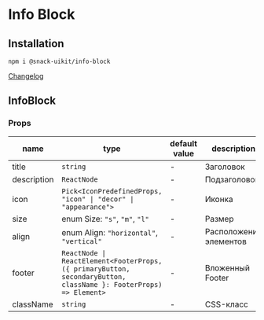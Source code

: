 # Info Block

## Installation
`npm i @snack-uikit/info-block`

[Changelog](./CHANGELOG.md)



[//]: DOCUMENTATION_SECTION_START
[//]: THIS_SECTION_IS_AUTOGENERATED_PLEASE_DONT_EDIT_IT
## InfoBlock
### Props
| name | type | default value | description |
|------|------|---------------|-------------|
| title | `string` | - | Заголовок |
| description | `ReactNode` | - | Подзаголовок |
| icon | `Pick<IconPredefinedProps, "icon" \| "decor" \| "appearance">` | - | Иконка |
| size | enum Size: `"s"`, `"m"`, `"l"` | - | Размер |
| align | enum Align: `"horizontal"`, `"vertical"` | - | Расположение элементов |
| footer | `ReactNode \| ReactElement<FooterProps, ({ primaryButton, secondaryButton, className }: FooterProps) => Element>` | - | Вложенный Footer |
| className | `string` | - | CSS-класс |


[//]: DOCUMENTATION_SECTION_END
